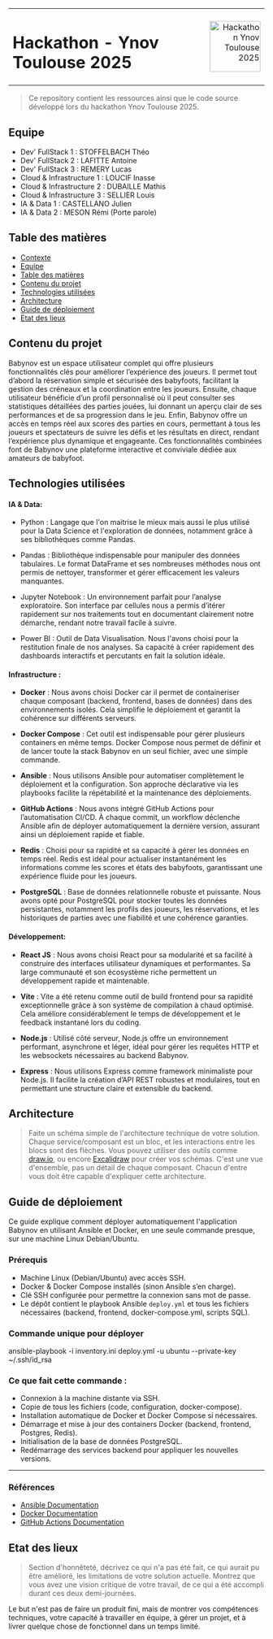 <table width="100%" border="0" cellspacing="0" cellpadding="0">
<tr>
<td align="left"><h1>Hackathon - Ynov Toulouse 2025</h1></td>
<td align="right"><img src="ressources/logo.png" alt="Hackathon Ynov Toulouse 2025" width="100"/></td>
</tr>
</table>

> Ce repository contient les ressources ainsi que le code source développé lors du hackathon Ynov Toulouse 2025.



## Equipe

- Dev' FullStack 1 : STOFFELBACH Théo 
- Dev' FullStack 2 : LAFITTE Antoine
- Dev' FullStack 3 : REMERY Lucas
- Cloud & Infrastructure 1 : LOUCIF Inasse
- Cloud & Infrastructure 2 : DUBAILLE Mathis
- Cloud & Infrastructure 3 :  SELLIER Louis
- IA & Data 1 : CASTELLANO Julien
- IA & Data 2 : MESON Rémi (Porte parole)


## Table des matières

- [Contexte](#contexte)
- [Equipe](#equipe)
- [Table des matières](#table-des-matières)
- [Contenu du projet](#contenu-du-projet)
- [Technologies utilisées](#technologies-utilisées)
- [Architecture](#architecture)
- [Guide de déploiement](#guide-de-déploiement)
- [Etat des lieux](#etat-des-lieux)

## Contenu du projet

Babynov est un espace utilisateur complet qui offre plusieurs fonctionnalités clés pour améliorer l’expérience des joueurs.
Il permet tout d’abord la réservation simple et sécurisée des babyfoots, facilitant la gestion des créneaux et la coordination entre les joueurs. 
Ensuite, chaque utilisateur bénéficie d’un profil personnalisé où il peut consulter ses statistiques détaillées des parties jouées, lui donnant un aperçu clair de ses performances et de sa progression dans le jeu. Enfin, Babynov offre un accès en temps réel aux scores des parties en cours, permettant à tous les joueurs et spectateurs de suivre les défis et les résultats en direct, rendant l’expérience plus dynamique et engageante. 
Ces fonctionnalités combinées font de Babynov une plateforme interactive et conviviale dédiée aux amateurs de babyfoot.

## Technologies utilisées

#### IA & Data:
- Python : Langage que l'on maitrise le mieux mais aussi le plus utilisé pour la Data Science et l'exploration de données, notamment grâce à ses bibliothèques comme Pandas.

- Pandas : Bibliothèque indispensable pour manipuler des données tabulaires. Le format DataFrame et ses nombreuses méthodes nous ont permis de nettoyer, transformer et gérer efficacement les valeurs manquantes.

- Jupyter Notebook : Un environnement parfait pour l’analyse exploratoire. Son interface par cellules nous a permis d’itérer rapidement sur nos traitements tout en documentant clairement notre démarche, rendant notre travail facile à suivre.

- Power BI : Outil de Data Visualisation. Nous l'avons choisi pour la restitution finale de nos analyses. Sa capacité à créer rapidement des dashboards interactifs et percutants en fait la solution idéale.
#### Infrastructure :
- **Docker** : Nous avons choisi Docker car il permet de containeriser chaque composant (backend, frontend, bases de données) dans des environnements isolés. Cela simplifie le déploiement et garantit la cohérence sur différents serveurs.

- **Docker Compose** : Cet outil est indispensable pour gérer plusieurs containers en même temps. Docker Compose nous permet de définir et de lancer toute la stack Babynov en un seul fichier, avec une simple commande.

- **Ansible** : Nous utilisons Ansible pour automatiser complètement le déploiement et la configuration. Son approche déclarative via les playbooks facilite la répétabilité et la maintenance des déploiements.

- **GitHub Actions** : Nous avons intégré GitHub Actions pour l’automatisation CI/CD. À chaque commit, un workflow déclenche Ansible afin de déployer automatiquement la dernière version, assurant ainsi un déploiement rapide et fiable.

- **Redis** : Choisi pour sa rapidité et sa capacité à gérer les données en temps réel. Redis est idéal pour actualiser instantanément les informations comme les scores et états des babyfoots, garantissant une expérience fluide pour les joueurs.

- **PostgreSQL** : Base de données relationnelle robuste et puissante. Nous avons opté pour PostgreSQL pour stocker toutes les données persistantes, notamment les profils des joueurs, les réservations, et les historiques de parties avec une fiabilité et une cohérence garanties.

#### Développement:
- **React JS** : Nous avons choisi React pour sa modularité et sa facilité à construire des interfaces utilisateur dynamiques et performantes. Sa large communauté et son écosystème riche permettent un développement rapide et maintenable.

- **Vite** : Vite a été retenu comme outil de build frontend pour sa rapidité exceptionnelle grâce à son système de compilation à chaud optimisé. Cela améliore considérablement le temps de développement et le feedback instantané lors du coding.

- **Node.js** : Utilisé côté serveur, Node.js offre un environnement performant, asynchrone et léger, idéal pour gérer les requêtes HTTP et les websockets nécessaires au backend Babynov.

- **Express** : Nous utilisons Express comme framework minimaliste pour Node.js. Il facilite la création d’API REST robustes et modulaires, tout en permettant une structure claire et extensible du backend.


## Architecture

> Faite un schéma simple de l'architecture technique de votre solution. Chaque service/composant est un bloc, et les interactions entre les blocs sont des flèches. Vous pouvez utiliser des outils comme [draw.io](https://app.diagrams.net/), ou encore [Excalidraw](https://excalidraw.com/) pour créer vos schémas. C'est une vue d'ensemble, pas un détail de chaque composant. Chacun d'entre vous doit être capable d'expliquer cette architecture.

## Guide de déploiement

Ce guide explique comment déployer automatiquement l'application Babynov en utilisant Ansible et Docker, en une seule commande presque, sur une machine Linux Debian/Ubuntu.

### Prérequis

- Machine Linux (Debian/Ubuntu) avec accès SSH.
- Docker & Docker Compose installés (sinon Ansible s’en charge).
- Clé SSH configurée pour permettre la connexion sans mot de passe.
- Le dépôt contient le playbook Ansible `deploy.yml` et tous les fichiers nécessaires (backend, frontend, docker-compose.yml, scripts SQL).

### Commande unique pour déployer 
ansible-playbook -i inventory.ini deploy.yml -u ubuntu --private-key ~/.ssh/id_rsa

### Ce que fait cette commande :

- Connexion à la machine distante via SSH.
- Copie de tous les fichiers (code, configuration, docker-compose).
- Installation automatique de Docker et Docker Compose si nécessaires.
- Démarrage et mise à jour des containers Docker (backend, frontend, Postgres, Redis).
- Initialisation de la base de données PostgreSQL.
- Redémarrage des services backend pour appliquer les nouvelles versions.

---

### Références

- [Ansible Documentation](https://docs.ansible.com)
- [Docker Documentation](https://docs.docker.com)
- [GitHub Actions Documentation](https://docs.github.com/en/actions)


## Etat des lieux

> Section d'honnêteté, décrivez ce qui n'a pas été fait, ce qui aurait pu être amélioré, les limitations de votre solution actuelle. Montrez que vous avez une vision critique de votre travail, de ce qui a été accompli durant ces deux demi-journées.

Le but n'est pas de faire un produit fini, mais de montrer vos compétences techniques, votre capacité à travailler en équipe, à gérer un projet, et à livrer quelque chose de fonctionnel dans un temps limité.
